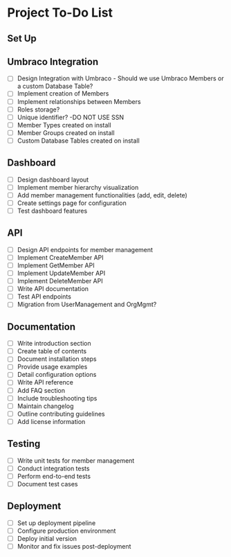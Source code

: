 # Project To-Do List

## Set Up


## Umbraco Integration
- [ ] Design Integration with Umbraco - Should we use Umbraco Members or a custom Database Table?
- [ ] Implement creation of Members
- [ ] Implement relationships between Members
- [ ] Roles storage?
- [ ] Unique identifier? -DO NOT USE SSN
- [ ] Member Types created on install
- [ ] Member Groups created on install
- [ ] Custom Database Tables created on install

## Dashboard
- [ ] Design dashboard layout
- [ ] Implement member hierarchy visualization
- [ ] Add member management functionalities (add, edit, delete)
- [ ] Create settings page for configuration
- [ ] Test dashboard features

## API
- [ ] Design API endpoints for member management
- [ ] Implement CreateMember API
- [ ] Implement GetMember API
- [ ] Implement UpdateMember API
- [ ] Implement DeleteMember API
- [ ] Write API documentation
- [ ] Test API endpoints
- [ ] Migration from UserManagement and OrgMgmt?

## Documentation
- [ ] Write introduction section
- [ ] Create table of contents
- [ ] Document installation steps
- [ ] Provide usage examples
- [ ] Detail configuration options
- [ ] Write API reference
- [ ] Add FAQ section
- [ ] Include troubleshooting tips
- [ ] Maintain changelog
- [ ] Outline contributing guidelines
- [ ] Add license information

## Testing
- [ ] Write unit tests for member management
- [ ] Conduct integration tests
- [ ] Perform end-to-end tests
- [ ] Document test cases

## Deployment
- [ ] Set up deployment pipeline
- [ ] Configure production environment
- [ ] Deploy initial version
- [ ] Monitor and fix issues post-deployment
